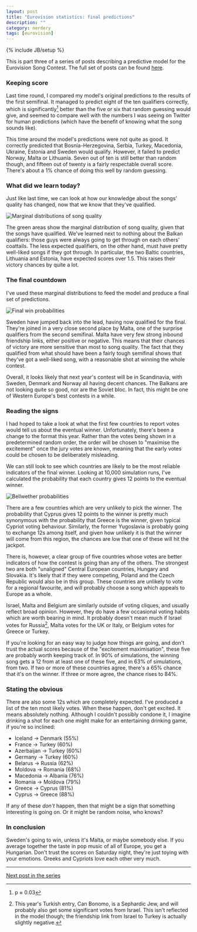 ```yaml
---
layout: post
title: "Eurovision statistics: final predictions"
description: ""
category: nerdery
tags: [eurovision]
---
```

{% include JB/setup %}

This is part three of a series of posts describing a predictive model for the Eurovision Song Contest. The full set of posts can be found [here][ev].

### Keeping score

Last time round, I compared my model's original predictions to the results of the first semifinal. It managed to predict eight of the ten qualifiers correctly, which is significantly[^1] better than the five or six that random guessing would give, and seemed to compare well with the numbers I was seeing on Twitter for human predictions (which have the benefit of knowing what the song sounds like).

This time around the model's predictions were not quite as good. It correctly predicted that Bosnia-Herzegovina, Serbia, Turkey, Macedonia, Ukraine, Estonia and Sweden would qualify. However, it failed to predict Norway, Malta or Lithuania. Seven out of ten is still better than random though, and fifteen out of twenty is a fairly respectable overall score. There's about a 1% chance of doing this well by random guessing.

### What did we learn today?

Just like last time, we can look at how our knowledge about the songs' quality has changed, now that we know that they've qualified.

![Marginal distributions of song quality][qual2margins]

The green areas show the marginal distribution of song quality, given that the songs have qualified. We've learned next to nothing about the Balkan qualifiers: those guys were always going to get through on each others' coattails. The less expected qualifiers, on the other hand, must have pretty well-liked songs if they got through. In particular, the two Baltic countries, Lithuania and Estonia, have expected scores over 1.5. This raises their victory chances by quite a lot.

### The final countdown

I've used these marginal distributions to feed the model and produce a final set of predictions.

![Final win probabilities][finalwinprobs]

Sweden have jumped back into the lead, having now qualified for the final. They're joined in a very close second place by Malta, one of the surprise qualifiers from the second semifinal. Malta have very few strong inbound friendship links, either positive or negative. This means that their chances of victory are more sensitive than most to song quality. The fact that they qualified from what should have been a fairly tough semifinal shows that they've got a well-liked song, with a reasonable shot at winning the whole contest.

Overall, it looks likely that next year's contest will be in Scandinavia, with Sweden, Denmark and Norway all having decent chances. The Balkans are not looking quite so good, nor are the Soviet bloc. In fact, this might be one of Western Europe's best contests in a while.

### Reading the signs

I had hoped to take a look at what the first few countries to report votes would tell us about the eventual winner. Unfortunately, there's been a change to the format this year. Rather than the votes being shown in a predetermined random order, the order will be chosen to "maximise the excitement" once the jury votes are known, meaning that the early votes could be chosen to be deliberately misleading.

We can still look to see which countries are likely to be the most reliable indicators of the final winner. Looking at 10,000 simulation runs, I've calculated the probability that each country gives 12 points to the eventual winner.

![Bellwether probabilities][bellwether]

There are a few countries which are very unlikely to pick the winner. The probability that Cyprus gives 12 points to the winner is pretty much synonymous with the probability that Greece is the winner, given typical Cypriot voting behaviour. Similarly, the former Yugoslavia is probably going to exchange 12s among itself, and given how unlikely it is that the winner will come from this region, the chances are low that one of these will hit the jackpot.

There is, however, a clear group of five countries whose votes are better indicators of how the contest is going than any of the others. The strongest two are both "unaligned" Central European countries, Hungary and Slovakia. It's likely that if they were competing, Poland and the Czech Republic would also be in this group. These countries are unlikely to vote for a regional favourite, and will probably choose a song which appeals to Europe as a whole.

Israel, Malta and Belgium are similarly outside of voting cliques, and usually reflect broad opinion. However, they do have a few occasional voting habits which are worth bearing in mind. It probably doesn't mean much if Israel votes for Russia[^2], Malta votes for the UK or Italy, or Belgium votes for Greece or Turkey.

If you're looking for an easy way to judge how things are going, and don't trust the actual scores because of the "excitement maximisation", these five are probably worth keeping track of. In 90% of simulations, the winning song gets a 12 from at least one of these five, and in 63% of simulations, from two. If two or more of these countries agree, there's a 65% chance that it's on the winner. If three or more agree, the chance rises to 84%.

### Stating the obvious

There are also some 12s which are completely expected. I've produced a list of the ten most likely votes. When these happen, don't get excited. It means absolutely nothing. Although I couldn't possibly condone it, I imagine drinking a shot for each one might make for an entertaining drinking game, if you're so inclined:

 *  Iceland → Denmark (55%)
 *  France → Turkey (60%)
 *  Azerbaijan → Turkey (60%)
 *  Germany → Turkey (60%)
 *  Belarus → Russia (62%)
 *  Moldova → Romania (68%)
 *  Macedonia → Albania (76%)
 *  Romania → Moldova (79%)
 *  Greece → Cyprus (81%)
 *  Cyprus → Greece (88%)
 
If any of these *don't* happen, then that might be a sign that something interesting is going on. Or it might be random noise, who knows?
 
### In conclusion

Sweden's going to win, unless it's Malta, or maybe somebody else. If you average together the taste in pop music of all of Europe, you get a Hungarian. Don't trust the scores on Saturday night, they're just toying with your emotions. Greeks and Cypriots love each other very much.

---

[Next post in the series][next]


[^1]: p ≈ 0.03

[^2]: This year's Turkish entry, Can Bonomo, is a Sephardic Jew, and will probably also get some significant votes from Israel. This isn't reflected in the model though; the friendship link from Israel to Turkey is actually slightly negative.

[ev]: /tags.html#eurovision-ref
[next]: /nerdery/2012/05/27/eurovision-statistics-after-the-final/

[original]: /nerdery/2012/05/20/ive-got-eurosong-fever-ted/
[previous]: /nerdery/2012/05/23/eurovision-statistics-post-semifinal-update/

[qual2margins]: /assets/images/eurovision/qual2margins.png
[finalwinprobs]: /assets/images/eurovision/finalwinprobs.png
[bellwether]: /assets/images/eurovision/bellwether.png